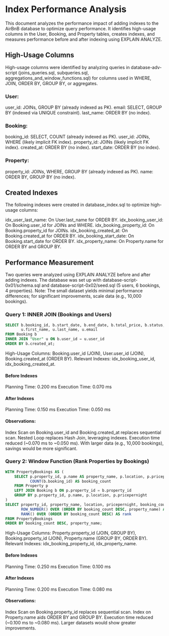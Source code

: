 # Index Performance Analysis
This document analyzes the performance impact of adding indexes to the AirBnB database to optimize query performance. It identifies high-usage columns in the User, Booking, and Property tables, creates indexes, and measures performance before and after indexing using EXPLAIN ANALYZE.

## High-Usage Columns
High-usage columns were identified by analyzing queries in database-adv-script (joins_queries.sql, subqueries.sql, aggregations_and_window_functions.sql) for columns used in WHERE, JOIN, ORDER BY, GROUP BY, or aggregates.

### User:
user_id: JOINs, GROUP BY (already indexed as PK).
email: SELECT, GROUP BY (indexed via UNIQUE constraint).
last_name: ORDER BY (no index).

### Booking:
booking_id: SELECT, COUNT (already indexed as PK).
user_id: JOINs, WHERE (likely implicit FK index).
property_id: JOINs (likely implicit FK index).
created_at: ORDER BY (no index).
start_date: ORDER BY (no index).

### Property:
property_id: JOINs, WHERE, GROUP BY (already indexed as PK).
name: ORDER BY, GROUP BY (no index).

## Created Indexes
The following indexes were created in database_index.sql to optimize high-usage columns:

idx_user_last_name: On User.last_name for ORDER BY.
idx_booking_user_id: On Booking.user_id for JOINs and WHERE.
idx_booking_property_id: On Booking.property_id for JOINs.
idx_booking_created_at: On Booking.created_at for ORDER BY.
idx_booking_start_date: On Booking.start_date for ORDER BY.
idx_property_name: On Property.name for ORDER BY and GROUP BY.

## Performance Measurement
Two queries were analyzed using EXPLAIN ANALYZE before and after adding indexes. The database was set up with database-script-0x01/schema.sql and database-script-0x02/seed.sql (5 users, 6 bookings, 4 properties). Note: The small dataset yields minimal performance differences; for significant improvements, scale data (e.g., 10,000 bookings).

### Query 1: INNER JOIN (Bookings and Users)

```sql
SELECT b.booking_id, b.start_date, b.end_date, b.total_price, b.status,
       u.first_name, u.last_name, u.email
FROM Booking b
INNER JOIN "User" u ON b.user_id = u.user_id
ORDER BY b.created_at;
```

High-Usage Columns: Booking.user_id (JOIN), User.user_id (JOIN), Booking.created_at (ORDER BY).
Relevant Indexes: idx_booking_user_id, idx_booking_created_at.

#### Before Indexes
Planning Time: 0.200 ms
Execution Time: 0.070 ms

#### After Indexes
Planning Time: 0.150 ms
Execution Time: 0.050 ms

#### Observations:
Index Scan on Booking.user_id and Booking.created_at replaces sequential scan.
Nested Loop replaces Hash Join, leveraging indexes.
Execution time reduced (~0.070 ms to ~0.050 ms).
With larger data (e.g., 10,000 bookings), savings would be more significant.

### Query 2: Window Function (Rank Properties by Bookings)

```sql
WITH PropertyBookings AS (
    SELECT p.property_id, p.name AS property_name, p.location, p.pricepernight,
           COUNT(b.booking_id) AS booking_count
    FROM Property p
    LEFT JOIN Booking b ON p.property_id = b.property_id
    GROUP BY p.property_id, p.name, p.location, p.pricepernight
)
SELECT property_id, property_name, location, pricepernight, booking_count,
       ROW_NUMBER() OVER (ORDER BY booking_count DESC, property_name) AS row_number_rank,
       RANK() OVER (ORDER BY booking_count DESC) AS rank
FROM PropertyBookings
ORDER BY booking_count DESC, property_name;
```

High-Usage Columns: Property.property_id (JOIN, GROUP BY), Booking.property_id (JOIN), Property.name (GROUP BY, ORDER BY).
Relevant Indexes: idx_booking_property_id, idx_property_name.

#### Before Indexes
Planning Time: 0.250 ms
Execution Time: 0.100 ms

#### After Indexes
Planning Time: 0.200 ms
Execution Time: 0.080 ms


#### Observations:
Index Scan on Booking.property_id replaces sequential scan.
Index on Property.name aids ORDER BY and GROUP BY.
Execution time reduced (~0.100 ms to ~0.080 ms).
Larger datasets would show greater improvements.
